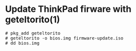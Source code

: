 # Update ThinkPad firware with geteltorito(1)

<pre>
# pkg_add geteltorito
# geteltorito -o bios.img firmware-update.iso
# dd bios.img
</pre>
